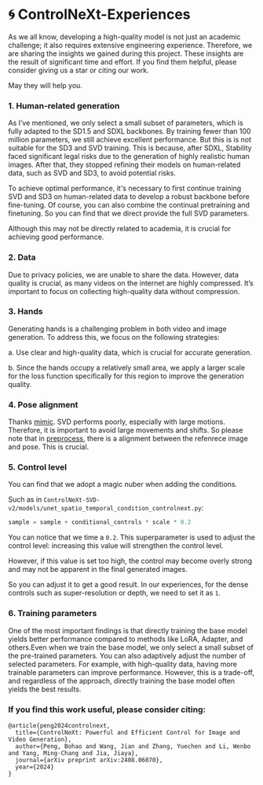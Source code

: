 # 🌀 ControlNeXt-Experiences

As we all know, developing a high-quality model is not just an academic challenge; it also requires extensive engineering experience. Therefore, we are sharing the insights we gained during this project. These insights are the result of significant time and effort. If you find them helpful, please consider giving us a star or citing our work.

May they will help you.

### 1. Human-related generation

As I’ve mentioned, we only select a small subset of parameters, which is fully adapted to the SD1.5 and SDXL backbones. By training fewer than 100 million parameters, we still achieve excellent performance. But this is is not suitable for the SD3 and SVD training. This is because, after SDXL, Stability faced significant legal risks due to the generation of highly realistic human images. After that, they stopped refining their models on human-related data, such as SVD and SD3, to avoid potential risks.

To achieve optimal performance, it's necessary to first continue training SVD and SD3 on human-related data to develop a robust backbone before fine-tuning. Of course, you can also combine the continual pretraining and finetuning. So you can find that we direct provide the full SVD parameters.

Although this may not be directly related to academia, it is crucial for achieving good performance.

### 2. Data

Due to privacy policies, we are unable to share the data. However, data quality is crucial, as many videos on the internet are highly compressed. It’s important to focus on collecting high-quality data without compression.

### 3. Hands

Generating hands is a challenging problem in both video and image generation. To address this, we focus on the following strategies:

a. Use clear and high-quality data, which is crucial for accurate generation.

b. Since the hands occupy a relatively small area, we apply a larger scale for the loss function specifically for this region to improve the generation quality.

### 4. Pose alignment

Thanks [mimic](https://github.com/Tencent/MimicMotion).  SVD performs poorly, especially with large motions. Therefore, it is important to avoid large movements and shifts. So please note that in [preprocess](https://github.com/dvlab-research/ControlNeXt/blob/main/ControlNeXt-SVD-v2/dwpose/preprocess.py), there is a alignment between the refenrece image and pose. This is crucial.


### 5. Control level

You can find that we adopt a magic nuber when adding the conditions. 

Such as in `ControlNeXt-SVD-v2/models/unet_spatio_temporal_condition_controlnext.py`:
```python
sample = sample + conditional_controls * scale * 0.2
```

You can notice that we time a `0.2`. This superparameter is used to adjust the control level: increasing this value will strengthen the control level.

However, if this value is set too high, the control may become overly strong and may not be apparent in the final generated images.

So you can adjust it to get a good result. In our experiences, for the dense controls such as super-resolution or depth, we need to set it as `1`.


### 6. Training parameters 

One of the most important findings is that directly training the base model yields better performance compared to methods like LoRA, Adapter, and others.Even when we train the base model, we only select a small subset of the pre-trained parameters. You can also adaptively adjust the number of selected parameters. For example, with high-quality data, having more trainable parameters can improve performance. However, this is a trade-off, and regardless of the approach, directly training the base model often yields the best results.


### If you find this work useful, please consider citing:
```
@article{peng2024controlnext,
  title={ControlNeXt: Powerful and Efficient Control for Image and Video Generation},
  author={Peng, Bohao and Wang, Jian and Zhang, Yuechen and Li, Wenbo and Yang, Ming-Chang and Jia, Jiaya},
  journal={arXiv preprint arXiv:2408.06070},
  year={2024}
}
```

